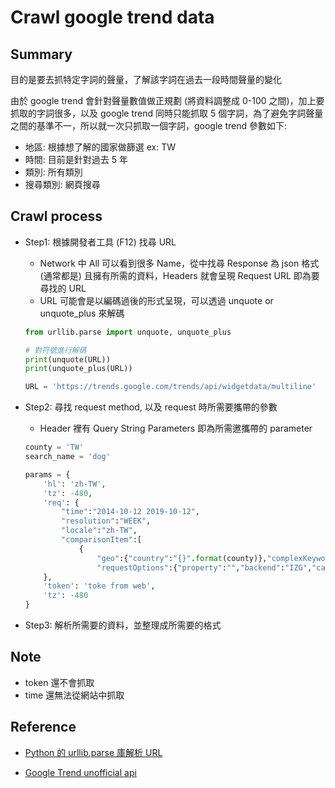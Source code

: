 # Crawl google trend data

## Summary

目的是要去抓特定字詞的聲量，了解該字詞在過去一段時間聲量的變化

由於 google trend 會針對聲量數值做正規劃 (將資料調整成 0-100 之間)，加上要抓取的字詞很多，以及 google trend 同時只能抓取 5 個字詞，為了避免字詞聲量之間的基準不一，所以就一次只抓取一個字詞，google trend 參數如下:

- 地區: 根據想了解的國家做篩選 ex: TW
- 時間: 目前是針對過去 5 年
- 類別: 所有類別
- 搜尋類別: 網頁搜尋

## Crawl process

- Step1: 根據開發者工具 (F12) 找尋 URL

    - Network 中 All 可以看到很多 Name，從中找尋 Response 為 json 格式 (通常都是) 且擁有所需的資料，Headers 就會呈現 Request URL 即為要尋找的 URL
    - URL 可能會是以編碼過後的形式呈現，可以透過 unquote or unquote_plus 來解碼

    ```python
    from urllib.parse import unquote, unquote_plus

    # 對符號進行解碼
    print(unquote(URL))
    print(unquote_plus(URL))

    URL = 'https://trends.google.com/trends/api/widgetdata/multiline'
    ```

- Step2: 尋找 request method, 以及 request 時所需要攜帶的參數

    - Header 裡有 Query String Parameters 即為所需邀攜帶的 parameter

    ```python
    county = 'TW'
    search_name = 'dog'

    params = {
        'hl': 'zh-TW',
        'tz': -480,
        'req': {
            "time":"2014-10-12 2019-10-12",
            "resolution":"WEEK",
            "locale":"zh-TW",
            "comparisonItem":[
                {
                    "geo":{"country":"{}".format(county)},"complexKeywordsRestriction":{"keyword":[{"type":"BROAD","value":"{}".format(search_name)}]}}],
                    "requestOptions":{"property":"","backend":"IZG","category":0}
        },
        'token': 'toke from web',
        'tz': -480
    }
    ```

- Step3: 解析所需要的資料，並整理成所需要的格式

## Note

- token 還不會抓取
- time 還無法從網站中抓取

## Reference

- [Python 的 urllib.parse 庫解析 URL](https://blog.csdn.net/xc_zhou/article/details/80907101)

- [Google Trend unofficial api](https://github.com/GeneralMills/pytrends)

